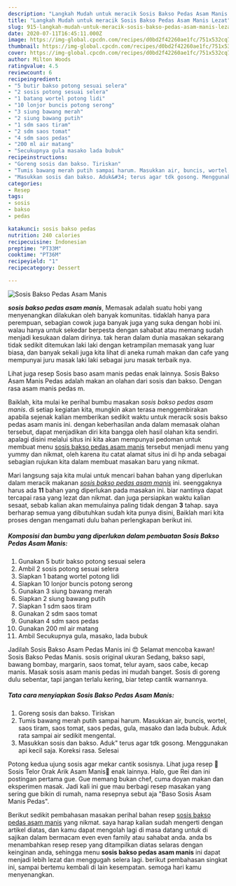 ```yaml
---
description: "Langkah Mudah untuk meracik Sosis Bakso Pedas Asam Manis Lezat"
title: "Langkah Mudah untuk meracik Sosis Bakso Pedas Asam Manis Lezat"
slug: 915-langkah-mudah-untuk-meracik-sosis-bakso-pedas-asam-manis-lezat
date: 2020-07-11T16:45:11.000Z
image: https://img-global.cpcdn.com/recipes/d0bd2f42260ae1fc/751x532cq70/sosis-bakso-pedas-asam-manis-foto-resep-utama.jpg
thumbnail: https://img-global.cpcdn.com/recipes/d0bd2f42260ae1fc/751x532cq70/sosis-bakso-pedas-asam-manis-foto-resep-utama.jpg
cover: https://img-global.cpcdn.com/recipes/d0bd2f42260ae1fc/751x532cq70/sosis-bakso-pedas-asam-manis-foto-resep-utama.jpg
author: Milton Woods
ratingvalue: 4.5
reviewcount: 6
recipeingredient:
- "5 butir bakso potong sesuai selera"
- "2 sosis potong sesuai selera"
- "1 batang wortel potong lidi"
- "10 lonjor buncis potong serong"
- "3 siung bawang merah"
- "2 siung bawang putih"
- "1 sdm saos tiram"
- "2 sdm saos tomat"
- "4 sdm saos pedas"
- "200 ml air matang"
- "Secukupnya gula masako lada bubuk"
recipeinstructions:
- "Goreng sosis dan bakso. Tiriskan"
- "Tumis bawang merah putih sampai harum. Masukkan air, buncis, wortel, saos tiram, saos tomat, saos pedas, gula, masako dan lada bubuk. Aduk rata sampai air sedikit mengental."
- "Masukkan sosis dan bakso. Aduk&#34; terus agar tdk gosong. Menggunakan api kecil saja. Koreksi rasa. Selesai"
categories:
- Resep
tags:
- sosis
- bakso
- pedas

katakunci: sosis bakso pedas 
nutrition: 240 calories
recipecuisine: Indonesian
preptime: "PT33M"
cooktime: "PT36M"
recipeyield: "1"
recipecategory: Dessert

---
```



![Sosis Bakso Pedas Asam Manis](https://img-global.cpcdn.com/recipes/d0bd2f42260ae1fc/751x532cq70/sosis-bakso-pedas-asam-manis-foto-resep-utama.jpg)

<b><i>sosis bakso pedas asam manis</i></b>, Memasak adalah suatu hobi yang menyenangkan dilakukan oleh banyak komunitas. tidaklah hanya para perempuan, sebagian cowok juga banyak juga yang suka dengan hobi ini. walau hanya untuk sekedar berpesta dengan sahabat atau memang sudah menjadi kesukaan dalam dirinya. tak heran dalam dunia masakan sekarang tidak sedikit ditemukan laki laki dengan ketrampilan memasak yang luar biasa, dan banyak sekali juga kita lihat di aneka rumah makan dan cafe yang mempunyai juru masak laki laki sebagai juru masak terbaik nya.

Lihat juga resep Sosis baso asam manis pedas enak lainnya. Sosis Bakso Asam Manis Pedas adalah makan an olahan dari sosis dan bakso. Dengan rasa asam manis pedas m.

Baiklah, kita mulai ke perihal bumbu masakan <i>sosis bakso pedas asam manis</i>. di setiap kegiatan kita, mungkin akan terasa menggembirakan apabila sejenak kalian memberikan sedikit waktu untuk meracik sosis bakso pedas asam manis ini. dengan keberhasilan anda dalam memasak olahan tersebut, dapat menjadikan diri kita bangga oleh hasil olahan kita sendiri. apalagi disini melalui situs ini kita akan mempunyai pedoman untuk membuat menu <u>sosis bakso pedas asam manis</u> tersebut menjadi menu yang yummy dan nikmat, oleh karena itu catat alamat situs ini di hp anda sebagai sebagian rujukan kita dalam membuat masakan baru yang nikmat.


Mari langsung saja kita mulai untuk mencari bahan bahan yang diperlukan dalam meracik makanan <u><i>sosis bakso pedas asam manis</i></u> ini. seenggaknya harus ada <b>11</b> bahan yang diperlukan pada masakan ini. biar nantinya dapat tercapai rasa yang lezat dan nikmat. dan juga persiapkan waktu kalian sesaat, sebab kalian akan memulainya paling tidak dengan <b>3</b> tahap. saya berharap semua yang dibutuhkan sudah kita punya disini, Baiklah mari kita proses dengan mengamati dulu bahan perlengkapan berikut ini.

<!--inarticleads1-->

##### Komposisi dan bumbu yang diperlukan dalam pembuatan Sosis Bakso Pedas Asam Manis:

1. Gunakan 5 butir bakso potong sesuai selera
1. Ambil 2 sosis potong sesuai selera
1. Siapkan 1 batang wortel potong lidi
1. Siapkan 10 lonjor buncis potong serong
1. Gunakan 3 siung bawang merah
1. Siapkan 2 siung bawang putih
1. Siapkan 1 sdm saos tiram
1. Gunakan 2 sdm saos tomat
1. Gunakan 4 sdm saos pedas
1. Gunakan 200 ml air matang
1. Ambil Secukupnya gula, masako, lada bubuk


Jadilah Sosis Bakso Asam Pedas Manis ini 😍 Selamat mencoba kawan! Sosis Bakso Pedas Manis. sosis original ukuran Sedang, bakso sapi, bawang bombay, margarin, saos tomat, telur ayam, saos cabe, kecap manis. Masak sosis asam manis pedas ini mudah banget. Sosis di goreng dulu sebentar, tapi jangan terlalu kering, biar tetep cantik warnannya. 

<!--inarticleads2-->

##### Tata cara menyiapkan Sosis Bakso Pedas Asam Manis:

1. Goreng sosis dan bakso. Tiriskan
1. Tumis bawang merah putih sampai harum. Masukkan air, buncis, wortel, saos tiram, saos tomat, saos pedas, gula, masako dan lada bubuk. Aduk rata sampai air sedikit mengental.
1. Masukkan sosis dan bakso. Aduk&#34; terus agar tdk gosong. Menggunakan api kecil saja. Koreksi rasa. Selesai


Potong kedua ujung sosis agar mekar cantik sosisnya. Lihat juga resep 🍃Sosis Telor Orak Arik Asam Manis🍃 enak lainnya. Halo, gue Rei dan ini postingan pertama gue. Gue memang bukan chef, cuma doyan makan dan eksperimen masak. Jadi kali ini gue mau berbagi resep masakan yang sering gue bikin di rumah, nama resepnya sebut aja &#34;Baso Sosis Asam Manis Pedas&#34;. 

Berikut sedikit pembahasan masakan perihal bahan resep <u>sosis bakso pedas asam manis</u> yang nikmat. saya harap kalian sudah mengerti dengan artikel diatas, dan kamu dapat mengolah lagi di masa datang untuk di sajikan dalam bermacam even even family atau sahabat anda. anda bs menambahkan resep resep yang ditampilkan diatas selaras dengan keinginan anda, sehingga menu <b>sosis bakso pedas asam manis</b> ini dapat menjadi lebih lezat dan menggugah selera lagi. berikut pembahasan singkat ini, sampai bertemu kembali di lain kesempatan. semoga hari kamu menyenangkan.
